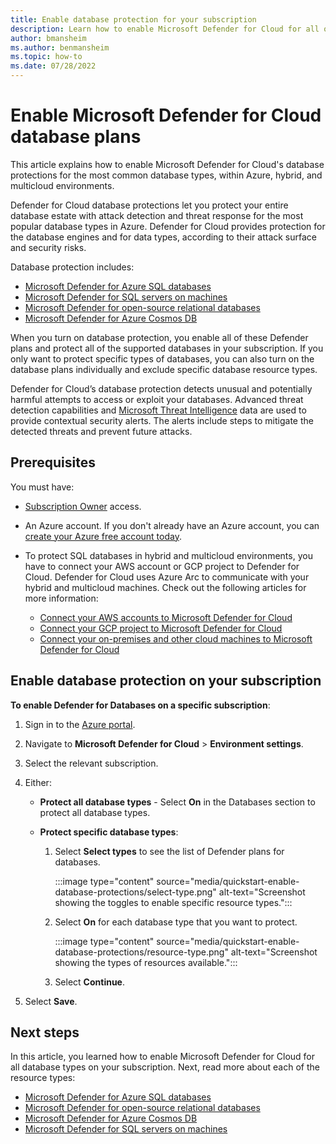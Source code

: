 ```yaml
---
title: Enable database protection for your subscription
description: Learn how to enable Microsoft Defender for Cloud for all of your database types for your entire subscription.
author: bmansheim
ms.author: benmansheim
ms.topic: how-to
ms.date: 07/28/2022
---
```


# Enable Microsoft Defender for Cloud database plans

This article explains how to enable Microsoft Defender for Cloud's database protections for the most common database types, within Azure, hybrid, and multicloud environments.

Defender for Cloud database protections let you protect your entire database estate with attack detection and threat response for the most popular database types in Azure. Defender for Cloud provides protection for the database engines and for data types, according to their attack surface and security risks.

Database protection includes:

- [Microsoft Defender for Azure SQL databases](defender-for-sql-introduction.md)
- [Microsoft Defender for SQL servers on machines](defender-for-sql-usage.md)
- [Microsoft Defender for open-source relational databases](defender-for-databases-introduction.md)
- [Microsoft Defender for Azure Cosmos DB](concept-defender-for-cosmos.md)

When you turn on database protection, you enable all of these Defender plans and protect all of the supported databases in your subscription. If you only want to protect specific types of databases, you can also turn on the database plans individually and exclude specific database resource types.

Defender for Cloud’s database protection detects unusual and potentially harmful attempts to access or exploit your databases. Advanced threat detection capabilities and [Microsoft Threat Intelligence](https://www.microsoft.com/insidetrack/microsoft-uses-threat-intelligence-to-protect-detect-and-respond-to-threats) data are used to provide contextual security alerts. The alerts include steps to mitigate the detected threats and prevent future attacks. 

## Prerequisites

You must have:

- [Subscription Owner](../role-based-access-control/built-in-roles.md#owner) access.
- An Azure account. If you don't already have an Azure account, you can [create your Azure free account today](https://azure.microsoft.com/free/).
- To protect SQL databases in hybrid and multicloud environments, you have to connect your AWS account or GCP project to Defender for Cloud. Defender for Cloud uses Azure Arc to communicate with your hybrid and multicloud machines. Check out the following articles for more information:

  - [Connect your AWS accounts to Microsoft Defender for Cloud](quickstart-onboard-aws.md)
  - [Connect your GCP project to Microsoft Defender for Cloud](quickstart-onboard-gcp.md)
  - [Connect your on-premises and other cloud machines to Microsoft Defender for Cloud](quickstart-onboard-machines.md)

## Enable database protection on your subscription

**To enable Defender for Databases on a specific subscription**:

1. Sign in to the [Azure portal](https://portal.azure.com).
1. Navigate to **Microsoft Defender for Cloud** > **Environment settings**.
1. Select the relevant subscription.
1. Either:

    - **Protect all database types** - Select **On** in the Databases section to protect all database types.
    - **Protect specific database types**:
        
        1. Select **Select types** to see the list of Defender plans for databases.

            :::image type="content" source="media/quickstart-enable-database-protections/select-type.png" alt-text="Screenshot showing the toggles to enable specific resource types.":::

        1. Select **On** for each database type that you want to protect.
    
            :::image type="content" source="media/quickstart-enable-database-protections/resource-type.png" alt-text="Screenshot showing the types of resources available.":::

        1. Select **Continue**.

1. Select **Save**.

## Next steps

In this article, you learned how to enable Microsoft Defender for Cloud for all database types on your subscription. Next, read more about each of the resource types:

- [Microsoft Defender for Azure SQL databases](defender-for-sql-introduction.md)
- [Microsoft Defender for open-source relational databases](defender-for-databases-introduction.md)
- [Microsoft Defender for Azure Cosmos DB](concept-defender-for-cosmos.md)
- [Microsoft Defender for SQL servers on machines](defender-for-sql-usage.md)
